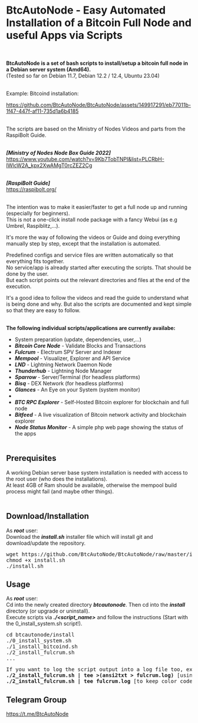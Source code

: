 
# BtcAutoNode - Easy Automated Installation of a Bitcoin Full Node and useful Apps via Scripts

<br>

**BtcAutoNode is a set of bash scripts to install/setup a bitcoin full node in a Debian server system (Amd64).**<br>
(Tested so far on Debian 11.7, Debian 12.2 / 12.4, Ubuntu 23.04)<br><br>

Example: Bitcoind installation:

https://github.com/BtcAutoNode/BtcAutoNode/assets/149917291/eb77011b-1f47-447f-af11-735d1a6b4185

<br>
The scripts are based on the Ministry of Nodes Videos and parts from the RaspiBolt Guide.<br><br>

***[Ministry of Nodes Node Box Guide 2022]***<br>
https://www.youtube.com/watch?v=9Kb7TobTNPI&list=PLCRbH-IWlcW2A_kpx2XwAMgT0rcZEZ2Cg<br><br>

***[RaspiBolt Guide]***<br>
https://raspibolt.org/<br><br>

The intention was to make it easier/faster to get a full node up and running (especially for beginners).<br>
This is not a one-click install node package with a fancy Webui (as e.g Umbrel, Raspiblitz,...).<br>

It's more the way of following the videos or Guide and doing everything manually step by step, except that the installation is automated.<br>

Predefined configs and service files are written automatically so that everything fits together.<br>
No service/app is already started after executing the scripts. That should be done by the user.<br>
But each script points out the relevant directories and files at the end of the execution.<br>

It's a good idea to follow the videos and read the guide to understand what is being done and why. But also the scripts are documented and kept simple so that they are easy to follow.<br><br>

**The following individual scripts/applications are currently availabe:**
- System preparation (update, dependencies, user,...)
- ***Bitcoin Core Node*** - Validate Blocks and Transactions
- ***Fulcrum*** - Electrum SPV Server and Indexer
- ***Mempool*** - Visualizer, Explorer and API Service
- ***LND*** - Lightning Network Daemon Node
- ***Thunderhub*** - Lightning Node Manager
- ***Sparrow*** - Server/Terminal (for headless platforms)
- ***Bisq*** - DEX Network (for headless platforms)
- ***Glances*** - An Eye on your System (system monitor)
- 
- ***BTC RPC Explorer*** - Self-Hosted Bitcoin explorer for blockchain and full node
- ***Bitfeed*** - A live visualization of Bitcoin network activity and blockchain explorer
- ***Node Status Monitor*** - A simple php web page showing the status of the apps
<br><br>

## Prerequisites
A working Debian server base system installation is needed with access to the root user (who does the installations).<br>
At least 4GB of Ram should be available, otherwise the mempool build process might fail (and maybe other things).
<br><br>

## Download/Installation
As ***root*** user:<br>
Download the ***install.sh*** installer file which will install git and download/update the repository.<br>
<pre>
wget https://github.com/BtcAutoNode/BtcAutoNode/raw/master/install.sh
chmod +x install.sh
./install.sh
</pre>

## Usage
As ***root*** user:<br>
Cd into the newly created directory ***btcautonode***. Then cd into the ***install*** directory (or upgrade or uninstall).<br>
Execute scripts via ***./<script_name>*** and follow the instructions (Start with the 0_install_system.sh script!).<br>
<pre>
cd btcautonode/install
./0_install_system.sh
./1_install_bitcoind.sh
./2_install_fulcrum.sh
...
</pre>
<pre>
If you want to log the script output into a log file too, execute the scripts like this:
<b>./2_install_fulcrum.sh | tee >(ansi2txt > fulcrum.log)</b> [using ansi2text to strip off color codes]
<b>./2_install_fulcrum.sh | tee fulcrum.log</b> [to keep color codes: view file with: <b>less -R fulcrum.log</b>]
</pre>

## Telegram Group
https://t.me/BtcAutoNode
<br>
